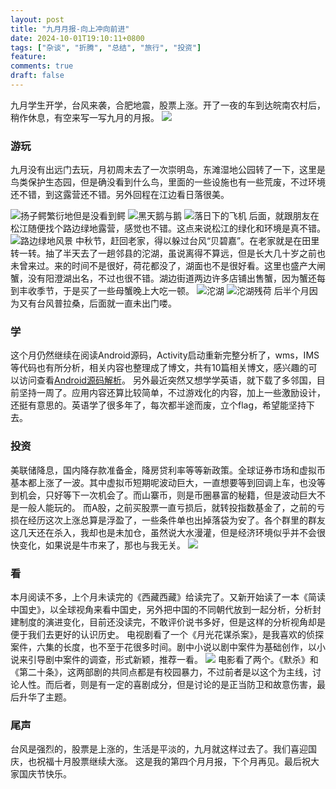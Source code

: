```yaml
---
layout: post
title: "九月月报-向上冲向前进"
date: 2024-10-01T19:10:11+0800
tags: ["杂谈", "折腾", "总结", "旅行", "投资"]
feature: 
comments: true
draft: false
---
```

九月学生开学，台风来袭，合肥地震，股票上涨。开了一夜的车到达皖南农村后，稍作休息，有空来写一写九月的月报。
![](https://img.isming.me/photo/IMG_20240917_173944.jpg)
<!--more-->
### 游玩
九月没有出远门去玩，月初周末去了一次崇明岛，东滩湿地公园转了一下，这里是鸟类保护生态园，但是确没看到什么鸟，里面的一些设施也有一些荒废，不过环境还不错，到这露营还不错。另外回程在江边看日落很美。

![扬子鳄繁衍地但是没看到鳄](https://img.isming.me/photo/IMG_20240901_164507.jpg)
![黑天鹅与鹅](https://img.isming.me/photo/IMG_20240901_164646.jpg)
![落日下的飞机](https://img.isming.me/photo/IMG_20240901_182431.jpg)
后面，就跟朋友在松江随便找个路边绿地露营，感觉也不错。这点来说松江的绿化和环境是真不错。
![路边绿地风景](https://img.isming.me/photo/IMG_20240908_133414.jpg)
中秋节，赶回老家，得以躲过台风“贝碧嘉”。在老家就是在田里转一转。抽了半天去了一趟邻县的沱湖，虽说离得不算远，但是长大几十岁之前也未曾来过。来的时间不是很好，荷花都没了，湖面也不是很好看。这里也盛产大闸蟹，没有阳澄湖出名，不过也很不错。湖边街道两边许多店铺出售蟹，因为蟹还每到丰收季节，于是买了一些母蟹晚上大吃一顿。
![沱湖](https://img.isming.me/photo/IMG_20240915_152544.jpg)
![沱湖残荷](https://img.isming.me/photo/IMG_20240915_154958.jpg)
后半个月因为又有台风普拉桑，后面就一直未出门喽。
### 学
这个月仍然继续在阅读Android源码，Activity启动重新完整分析了，wms，IMS等代码也有所分析，相关内容也整理成了博文，共有10篇相关博文，感兴趣的可以访问查看[Android源码解析](https://isming.me/tags/android%E6%BA%90%E7%A0%81/)。
另外最近突然又想学学英语，就下载了多邻国，目前坚持一周了。应用内容还算比较简单，不过游戏化的内容，加上一些激励设计，还挺有意思的。英语学了很多年了，每次都半途而废，立个flag，希望能坚持下去。

### 投资
美联储降息，国内降存款准备金，降房贷利率等等新政策。全球证券市场和虚拟币基本都上涨了一波。其中虚拟币短期呢波动巨大，一直想要等到回调上车，也没等到机会，只好等下一次机会了。而山寨币，则是币圈暴富的秘籍，但是波动巨大不是一般人能玩的。
而A股，之前买股票一直亏损后，就转投指数基金了，之前的亏损在经历这次上涨总算是浮盈了，一些条件单也出掉落袋为安了。各个群里的群友这几天还在杀入，我却也是未加仓，虽然说大水漫灌，但是经济环境似乎并不会很快变化，如果说是牛市来了，那也与我无关。
![](https://img.isming.me/photo/IMG_20240901_170210.jpg)


### 看
本月阅读不多，上个月未读完的《西藏西藏》给读完了。又新开始读了一本《简读中国史》，以全球视角来看中国史，另外把中国的不同朝代放到一起分析，分析封建制度的演进变化，目前还没读完，不敢评价说书多好，但是这样的分析视角却是便于我们去更好的认识历史。
电视剧看了一个《月光花谋杀案》，是我喜欢的侦探案件，六集的长度，也不至于花很多时间。剧中小说以剧中案件为基础创作，以小说来引导剧中案件的调查，形式新颖，推荐一看。
![](https://img.isming.me/image/moonflowermurder.jpg)
电影看了两个。《默杀》和《第二十条》，这两部剧的共同点都是有校园暴力，不过前者是以这个为主线，讨论人性。而后者，则是有一定的喜剧成分，但是讨论的是正当防卫和故意伤害，最后升华了主题。

### 尾声
台风是强烈的，股票是上涨的，生活是平淡的，九月就这样过去了。我们喜迎国庆，也祝福十月股票继续大涨。
这是我的第四个月月报，下个月再见。最后祝大家国庆节快乐。

